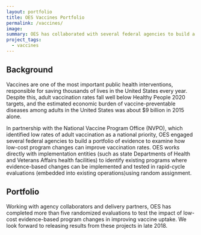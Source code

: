 ```yaml
---
layout: portfolio
title: OES Vaccines Portfolio
permalink: /vaccines/
image:
summary: OES has collaborated with several federal agencies to build a portfolio of evidence regarding how low-cost insights can improve vaccination rates. 
project_tags:
  - vaccines
---
```

## Background

Vaccines are one of the most important public health interventions, responsible for saving thousands of lives in the United States every year. Despite this, adult vaccination rates fall well below Healthy People 2020 targets, and the estimated economic burden of vaccine-preventable diseases among adults in the United States was about $9 billion in 2015 alone.

In partnership with the National Vaccine Program Office (NVPO), which identified low rates of adult vaccination as a national priority, OES engaged several federal agencies to build a portfolio of evidence to examine how low-cost program changes can improve vaccination rates. OES works directly with implementation entities (such as state Departments of Health and Veterans Affairs health facilities) to identify existing programs where evidence-based changes can be implemented and tested in rapid-cycle evaluations (embedded into existing operations)using random assignment.

## Portfolio

Working with agency collaborators and delivery partners, OES has completed more than five randomized evaluations to test the impact of low-cost evidence-based program changes in improving vaccine uptake. We look forward to releasing results from these projects in late 2018. 

